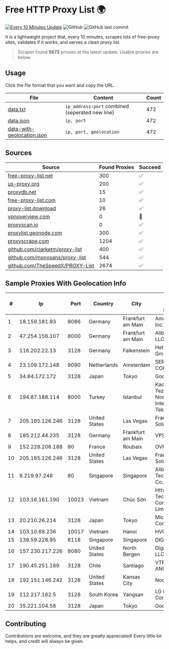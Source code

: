 
# Free HTTP Proxy List 🌍

[![Every 10 Minutes Update](https://github.com/mertguvencli/http-proxy-list/actions/workflows/main.yml/badge.svg?branch=main)](https://github.com/mertguvencli/http-proxy-list/actions/workflows/main.yml)
![GitHub](https://img.shields.io/github/license/mertguvencli/http-proxy-list)
![GitHub last commit](https://img.shields.io/github/last-commit/mertguvencli/http-proxy-list)

It is a lightweight project that, every 10 minutes, scrapes lots of free-proxy sites, validates if it works, and serves a clean proxy list.


> Scraper found **5673** proxies at the latest update. Usable proxies are below.

## Usage

Click the file format that you want and copy the URL.


|File|Content|Count|
|----|-------|-----|
|[data.txt](https://raw.githubusercontent.com/mertguvencli/http-proxy-list/main/proxy-list/data.txt)|`ip_address:port` combined (seperated new line)|472|
|[data.json](https://raw.githubusercontent.com/mertguvencli/http-proxy-list/main/proxy-list/data.json)|`ip, port`|472|
|[data-with-geolocation.json](https://raw.githubusercontent.com/mertguvencli/http-proxy-list/main/proxy-list/data-with-geolocation.json)|`ip, port, geolocation`|472|

## Sources

|Source|Found Proxies|Succeed|
|------|-------------|-------|
|[free-proxy-list.net](https://free-proxy-list.net)|300|✅|
|[us-proxy.org](https://www.us-proxy.org)|200|✅|
|[proxydb.net](http://proxydb.net)|15|✅|
|[free-proxy-list.com](https://free-proxy-list.com/?page=&port=&type%5B%5D=http&type%5B%5D=https&up_time=0&search=Search)|10|✅|
|[proxy-list.download](https://www.proxy-list.download/HTTP)|26|✅|
|[vpnoverview.com](https://vpnoverview.com/privacy/anonymous-browsing/free-proxy-servers)|0|🚫|
|[proxyscan.io](https://www.proxyscan.io)|0|✅|
|[proxylist.geonode.com](https://proxylist.geonode.com/api/proxy-list?limit=300&page=1&sort_by=lastChecked&sort_type=desc&protocols=http,https)|300|✅|
|[proxyscrape.com](https://api.proxyscrape.com/v2/?request=displayproxies&protocol=http&timeout=10000&country=all&ssl=all&anonymity=all)|1204|✅|
|[github.com/clarketm/proxy-list](https://raw.githubusercontent.com/clarketm/proxy-list/master/proxy-list-raw.txt)|400|✅|
|[github.com/monosans/proxy-list](https://raw.githubusercontent.com/monosans/proxy-list/main/proxies/http.txt)|544|✅|
|[github.com/TheSpeedX/PROXY-List](https://raw.githubusercontent.com/TheSpeedX/PROXY-List/master/http.txt)|2674|✅|


## Sample Proxies With Geolocation Info

|#|Ip|Port|Country|City|Internet Service Provider|
|-|--|----|-------|----|-------------------------|
|1|18.159.181.93|8086|Germany|Frankfurt am Main|Amazon.com, Inc.|
|2|47.254.156.107|8000|Germany|Frankfurt am Main|Alibaba.com LLC|
|3|116.202.22.13|3128|Germany|Falkenstein|Hetzner Online GmbH|
|4|23.109.172.148|9090|Netherlands|Amsterdam|SERVERS-COM|
|5|34.84.172.172|3128|Japan|Tokyo|Google LLC|
|6|194.87.188.114|8000|Turkey|Istanbul|Kadir Huseyin Tezcan Nosspeed Internet Teknolojileri|
|7|205.185.126.246|3128|United States|Las Vegas|FranTech Solutions|
|8|185.212.44.235|3128|Germany|Frankfurt am Main|VPS2day.com|
|9|152.228.206.188|80|France|Roubaix|OVH SAS|
|10|205.185.126.246|3128|United States|Las Vegas|FranTech Solutions|
|11|8.219.97.248|80|Singapore|Singapore|Alibaba (US) Technology Co., Ltd.|
|12|103.16.161.190|10023|Vietnam|Chúc Sơn|Httvserver Technology Company Limited|
|13|20.210.26.214|3128|Japan|Tokyo|Microsoft Corporation|
|14|103.10.68.236|10017|Vietnam|Hanoi|HVC|
|15|139.59.228.95|8118|Singapore|Singapore|DIGITALOCEAN|
|16|157.230.217.226|8080|United States|North Bergen|DigitalOcean, LLC|
|17|190.45.251.189|3128|Chile|Santiago|VTR BANDA ANCHA S.A.|
|18|192.151.146.242|3128|United States|Kansas City|Nocix, LLC|
|19|112.217.162.5|3128|South Korea|Yangsan|LG DACOM Corporation|
|20|35.221.104.58|3128|Japan|Tokyo|Google LLC|



## Contributing

Contributions are welcome, and they are greatly appreciated! Every
little bit helps, and credit will always be given.

